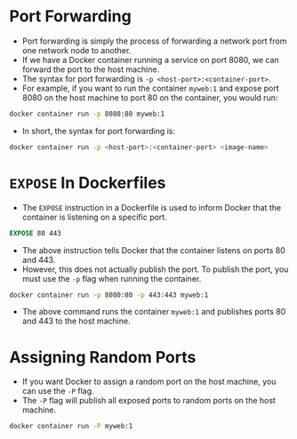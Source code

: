 # Port Forwarding
+ Port forwarding is simply the process of forwarding a network port from one network node to another.
+ If we have a Docker container running a service on port 8080, we can forward the port to the host machine.
+ The syntax for port forwarding is `-p <host-port>:<container-port>`.
+ For example, if you want to run the container `myweb:1` and expose port 8080 on the host machine to port 80 on the container, you would run:
```bash
docker container run -p 8080:80 myweb:1
```

+ In short, the syntax for port forwarding is:
```bash
docker container run -p <host-port>:<container-port> <image-name>
```

# `EXPOSE` In Dockerfiles
+ The `EXPOSE` instruction in a Dockerfile is used to inform Docker that the container is listening on a specific port.
```Dockerfile
EXPOSE 80 443
```
+ The above instruction tells Docker that the container listens on ports 80 and 443.
+ However, this does not actually publish the port. To publish the port, you must use the `-p` flag when running the container.
```bash
docker container run -p 8080:80 -p 443:443 myweb:1
```
+ The above command runs the container `myweb:1` and publishes ports 80 and 443 to the host machine.

# Assigning Random Ports
+ If you want Docker to assign a random port on the host machine, you can use the `-P` flag.
+ The `-P` flag will publish all exposed ports to random ports on the host machine.
```bash
docker container run -P myweb:1
```
